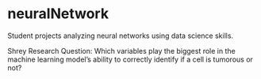# neuralNetwork
Student projects analyzing neural networks using data science skills.

Shrey Research Question: Which variables play the biggest role in the machine learning model’s ability to correctly identify if a cell is tumorous or not?
